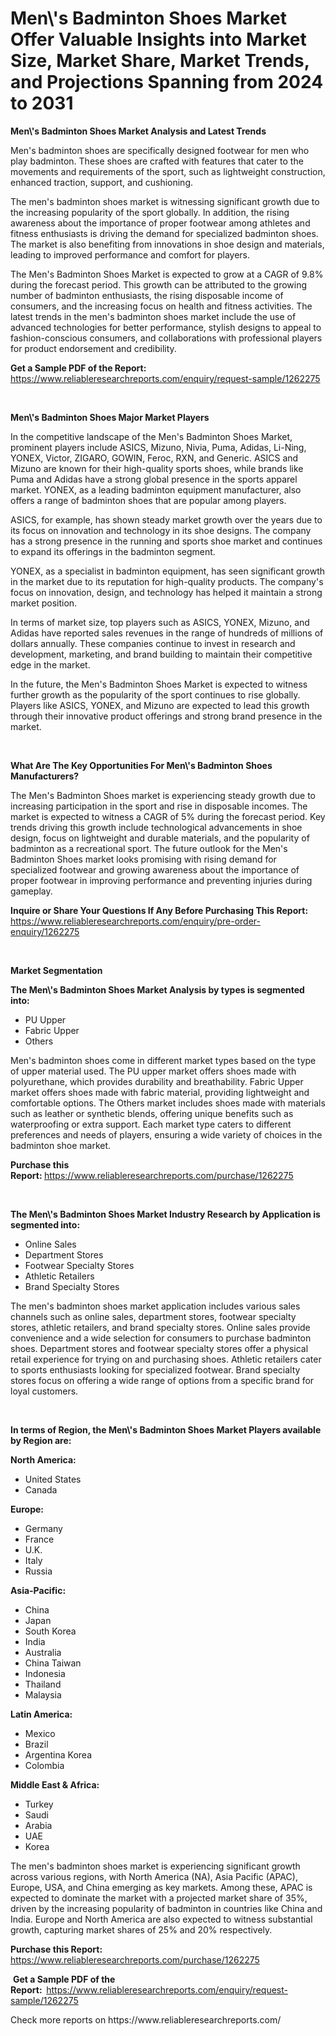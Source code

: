 <p><h1>Men\'s Badminton Shoes Market Offer Valuable Insights into Market Size, Market Share, Market Trends, and Projections Spanning from 2024 to 2031</h1></p><p><strong>Men\'s Badminton Shoes Market Analysis and Latest Trends</strong></p>
<p><p>Men's badminton shoes are specifically designed footwear for men who play badminton. These shoes are crafted with features that cater to the movements and requirements of the sport, such as lightweight construction, enhanced traction, support, and cushioning.</p><p>The men's badminton shoes market is witnessing significant growth due to the increasing popularity of the sport globally. In addition, the rising awareness about the importance of proper footwear among athletes and fitness enthusiasts is driving the demand for specialized badminton shoes. The market is also benefiting from innovations in shoe design and materials, leading to improved performance and comfort for players.</p><p>The Men's Badminton Shoes Market is expected to grow at a CAGR of 9.8% during the forecast period. This growth can be attributed to the growing number of badminton enthusiasts, the rising disposable income of consumers, and the increasing focus on health and fitness activities. The latest trends in the men's badminton shoes market include the use of advanced technologies for better performance, stylish designs to appeal to fashion-conscious consumers, and collaborations with professional players for product endorsement and credibility.</p></p>
<p><strong>Get a Sample PDF of the Report:&nbsp;</strong> <a href="https://www.reliableresearchreports.com/enquiry/request-sample/1262275">https://www.reliableresearchreports.com/enquiry/request-sample/1262275</a></p>
<p>&nbsp;</p>
<p><strong>Men\'s Badminton Shoes Major Market Players</strong></p>
<p><p>In the competitive landscape of the Men's Badminton Shoes Market, prominent players include ASICS, Mizuno, Nivia, Puma, Adidas, Li-Ning, YONEX, Victor, ZIGARO, GOWIN, Feroc, RXN, and Generic. ASICS and Mizuno are known for their high-quality sports shoes, while brands like Puma and Adidas have a strong global presence in the sports apparel market. YONEX, as a leading badminton equipment manufacturer, also offers a range of badminton shoes that are popular among players.</p><p>ASICS, for example, has shown steady market growth over the years due to its focus on innovation and technology in its shoe designs. The company has a strong presence in the running and sports shoe market and continues to expand its offerings in the badminton segment.</p><p>YONEX, as a specialist in badminton equipment, has seen significant growth in the market due to its reputation for high-quality products. The company's focus on innovation, design, and technology has helped it maintain a strong market position.</p><p>In terms of market size, top players such as ASICS, YONEX, Mizuno, and Adidas have reported sales revenues in the range of hundreds of millions of dollars annually. These companies continue to invest in research and development, marketing, and brand building to maintain their competitive edge in the market.</p><p>In the future, the Men's Badminton Shoes Market is expected to witness further growth as the popularity of the sport continues to rise globally. Players like ASICS, YONEX, and Mizuno are expected to lead this growth through their innovative product offerings and strong brand presence in the market.</p></p>
<p>&nbsp;</p>
<p><strong>What Are The Key Opportunities For Men\'s Badminton Shoes Manufacturers?</strong></p>
<p><p>The Men's Badminton Shoes market is experiencing steady growth due to increasing participation in the sport and rise in disposable incomes. The market is expected to witness a CAGR of 5% during the forecast period. Key trends driving this growth include technological advancements in shoe design, focus on lightweight and durable materials, and the popularity of badminton as a recreational sport. The future outlook for the Men's Badminton Shoes market looks promising with rising demand for specialized footwear and growing awareness about the importance of proper footwear in improving performance and preventing injuries during gameplay.</p></p>
<p><strong>Inquire or Share Your Questions If Any Before Purchasing This Report:</strong> <a href="https://www.reliableresearchreports.com/enquiry/pre-order-enquiry/1262275">https://www.reliableresearchreports.com/enquiry/pre-order-enquiry/1262275</a></p>
<p>&nbsp;</p>
<p><strong>Market Segmentation</strong></p>
<p><strong>The Men\'s Badminton Shoes Market Analysis by types is segmented into:</strong></p>
<p><ul><li>PU Upper</li><li>Fabric Upper</li><li>Others</li></ul></p>
<p><p>Men's badminton shoes come in different market types based on the type of upper material used. The PU upper market offers shoes made with polyurethane, which provides durability and breathability. Fabric Upper market offers shoes made with fabric material, providing lightweight and comfortable options. The Others market includes shoes made with materials such as leather or synthetic blends, offering unique benefits such as waterproofing or extra support. Each market type caters to different preferences and needs of players, ensuring a wide variety of choices in the badminton shoe market.</p></p>
<p><strong>Purchase this Report:&nbsp;</strong><a href="https://www.reliableresearchreports.com/purchase/1262275">https://www.reliableresearchreports.com/purchase/1262275</a></p>
<p>&nbsp;</p>
<p><strong>The Men\'s Badminton Shoes Market Industry Research by Application is segmented into:</strong></p>
<p><ul><li>Online Sales</li><li>Department Stores</li><li>Footwear Specialty Stores</li><li>Athletic Retailers</li><li>Brand Specialty Stores</li></ul></p>
<p><p>The men's badminton shoes market application includes various sales channels such as online sales, department stores, footwear specialty stores, athletic retailers, and brand specialty stores. Online sales provide convenience and a wide selection for consumers to purchase badminton shoes. Department stores and footwear specialty stores offer a physical retail experience for trying on and purchasing shoes. Athletic retailers cater to sports enthusiasts looking for specialized footwear. Brand specialty stores focus on offering a wide range of options from a specific brand for loyal customers.</p></p>
<p>&nbsp;</p>
<p><strong>In terms of Region, the Men\'s Badminton Shoes Market Players available by Region are:</strong></p>
<p>
    <p> <strong> North America: </strong>
        <ul>
            <li>United States</li>
            <li>Canada</li>
        </ul>
        </p> 
    <p> <strong> Europe: </strong>
        <ul>
            <li>Germany</li>
            <li>France</li>
            <li>U.K.</li>
            <li>Italy</li>
            <li>Russia</li>
        </ul>
        </p> 
    <p> <strong> Asia-Pacific: </strong>
        <ul>
            <li>China</li>
            <li>Japan</li>
            <li>South Korea</li>
            <li>India</li>
            <li>Australia</li>
            <li>China Taiwan</li>
            <li>Indonesia</li>
            <li>Thailand</li>
            <li>Malaysia</li>
        </ul>
        </p> 
    <p> <strong> Latin America: </strong>
        <ul>
            <li>Mexico</li>
            <li>Brazil</li>
            <li>Argentina Korea</li>
            <li>Colombia</li>
        </ul>
        </p> 
    <p> <strong> Middle East & Africa: </strong>
        <ul>
            <li>Turkey</li>
            <li>Saudi</li>
            <li>Arabia</li>
            <li>UAE</li>
            <li>Korea</li>
        </ul>
    </p>
    </p>
<p><p>The men's badminton shoes market is experiencing significant growth across various regions, with North America (NA), Asia Pacific (APAC), Europe, USA, and China emerging as key markets. Among these, APAC is expected to dominate the market with a projected market share of 35%, driven by the increasing popularity of badminton in countries like China and India. Europe and North America are also expected to witness substantial growth, capturing market shares of 25% and 20% respectively.</p></p>
<p><strong>Purchase this Report: </strong><a href="https://www.reliableresearchreports.com/purchase/1262275">https://www.reliableresearchreports.com/purchase/1262275</a></p>
<p>&nbsp;<strong>Get a Sample PDF of the Report:&nbsp;&nbsp;</strong><a href="https://www.reliableresearchreports.com/enquiry/request-sample/1262275">https://www.reliableresearchreports.com/enquiry/request-sample/1262275</a></p>
<p><strong></strong></p>
<p>Check more reports on https://www.reliableresearchreports.com/</p>